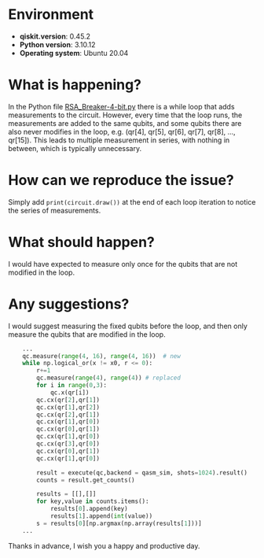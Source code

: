 # Environment

- **qiskit.__version__**: 0.45.2
- **Python version**: 3.10.12
- **Operating system**: Ubuntu 20.04

# What is happening?
In the Python file [RSA_Breaker-4-bit.py](https://github.com/thomascherickal/Coding-Portfolio/blob/ed00fadb6f5968edc8aacb8cb3916da54395ebca/Flutter%20UI%20For%20RSA%20Breaker/user_interface_for_rsa_breaker/assets/RSA_Breaker-4-bit.py#L136) there is a while loop that adds measurements to the circuit. However, every time that the loop runs, the measurements are added to the same qubits, and some qubits there are also never modifies in the loop, e.g. (qr[4], qr[5], qr[6], qr[7], qr[8], ..., qr[15]).
This leads to multiple measurement in series, with nothing in between, which is typically unnecessary.

# How can we reproduce the issue?
Simply add `print(circuit.draw())` at the end of each loop iteration to notice the series of measurements.

# What should happen?
I would have expected to measure only once for the qubits that are not modified in the loop.

# Any suggestions?
I would suggest measuring the fixed qubits before the loop, and then only measure the qubits that are modified in the loop.

```python
    ...
    qc.measure(range(4, 16), range(4, 16))  # new
    while np.logical_or(x != x0, r <= 0):
        r+=1
        qc.measure(range(4), range(4)) # replaced
        for i in range(0,3):
            qc.x(qr[i])
        qc.cx(qr[2],qr[1])
        qc.cx(qr[1],qr[2])
        qc.cx(qr[2],qr[1])
        qc.cx(qr[1],qr[0])
        qc.cx(qr[0],qr[1])
        qc.cx(qr[1],qr[0])
        qc.cx(qr[3],qr[0])
        qc.cx(qr[0],qr[1])
        qc.cx(qr[1],qr[0])

        result = execute(qc,backend = qasm_sim, shots=1024).result()
        counts = result.get_counts()

        results = [[],[]]
        for key,value in counts.items():
            results[0].append(key)
            results[1].append(int(value))
        s = results[0][np.argmax(np.array(results[1]))]
    ...
```

Thanks in advance, I wish you a happy and productive day.

